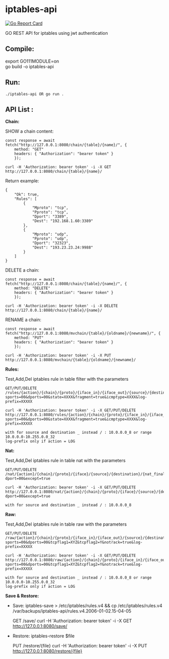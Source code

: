 # iptables-api
[![Go Report Card](https://goreportcard.com/badge/github.com/SpaceRouter/iptables-api)](https://goreportcard.com/report/github.com/SpaceRouter/iptables-api)

GO REST API for iptables using jwt authentication

Compile:
--------
export GO111MODULE=on  
go build -o iptables-api

Run:
----
    ./iptables-api OR go run .

API List :
---------

**Chain:**

SHOW a chain content:

	const response = await fetch("http://127.0.0.1:8080/chain/{table}/{name}/", {
		method: "GET"
		headers: { "Authorization": "bearer token" }
		});

	curl -H 'Authorization: bearer token' -i -X GET http://127.0.0.1:8080/chain/{table}/{name}/

Return example:

	{
    	"Ok": true,
    	"Rules": [
        	{
            	"Mproto": "tcp",
            	"Pproto": "tcp",
            	"Dport": "3389",
            	"Dest": "192.168.1.60:3389"
        	},
        	{
            	"Mproto": "udp",
            	"Pproto": "udp",
            	"Dport": "32323",
            	"Dest": "193.23.23.24:9988"
        	}
    	]
	}

DELETE a chain:

	const response = await fetch("http://127.0.0.1:8080/chain/{table}/{name}/", {
		method: "DELETE"
		headers: { "Authorization": "bearer token" }
		});

	curl -H 'Authorization: bearer token' -i -X DELETE http://127.0.0.1:8080/chain/{table}/{name}/

RENAME a chain:

	const response = await fetch("http://127.0.0.1:8080/mvchain/{table}/{oldname}/{newname}/", {
		method: "PUT"
		headers: { "Authorization": "bearer token" }
		});

	curl -H 'Authorization: bearer token' -i -X PUT http://127.0.0.1:8080/mvchain/{table}/{oldname}/{newname}/


**Rules:**

Test,Add,Del iptables rule in table filter with the parameters

	GET/PUT/DELETE /rules/{action}/{chain}/{proto}/{iface_in}/{iface_out}/{source}/{destination}/?sports=00&dports=00&state=XXXX&fragment=true&icmptype=XXXX&log-prefix=XXXXX

	curl -H 'Authorization: bearer token' -i -X GET/PUT/DELETE http://127.0.0.1:8080/rules/{action}/{chain}/{proto}/{iface_in}/{iface_out}/{source}/{destination}/?sports=00&dports=00&state=XXXX&fragment=true&icmptype=XXXX&log-prefix=XXXXX

	with for source and destination _ instead / : 10.0.0.0_8 or range 10.0.0.0-10.255.0.0_32
	log-prefix only if action = LOG


**Nat:**

Test,Add,Del iptables rule in table nat with the parameters

	GET/PUT/DELETE /nat/{action}/{chain}/{proto}/{iface}/{source}/{destination}/{nat_final}/?dport=00&except=true

	curl -H 'Authorization: bearer token' -i -X GET/PUT/DELETE http://127.0.0.1:8080/nat/{action}/{chain}/{proto}/{iface}/{source}/{destination}/{nat_final}/?dport=00&except=true

	with for source and destination _ instead / : 10.0.0.0_8


**Raw:**

Test,Add,Del iptables rule in table raw with the parameters

	GET/PUT/DELETE /raw/{action}/{chain}/{proto}/{iface_in}/{iface_out}/{source}/{destination}/?sports=00&dports=00&tcpflag1=XYZ&tcpflag2=Y&notrack=true&log-prefix=XXXXX

	curl -H 'Authorization: bearer token' -i -X GET/PUT/DELETE http://127.0.0.1:8080/raw/{action}/{chain}/{proto}/{iface_in}/{iface_out}/{source}/{destination}/?sports=00&dports=00&tcpflag1=XYZ&tcpflag2=Y&notrack=true&log-prefix=XXXXX

	with for source and destination _ instead / : 10.0.0.0_8 or range 10.0.0.0-10.255.0.0_32
	log-prefix only if action = LOG


**Save & Restore:**

- Save: iptables-save > /etc/iptables/rules.v4 && cp /etc/iptables/rules.v4 /var/backups/iptables-api/rules.v4.2006-01-02.15-04-05


	GET /save/
	curl -H 'Authorization: bearer token' -i -X GET http://127.0.0.1:8080/save/


- Restore: iptables-restore $file


	PUT /restore/{file}
	curl -H 'Authorization: bearer token' -i -X PUT http://127.0.0.1:8080/restore/{file}
	
